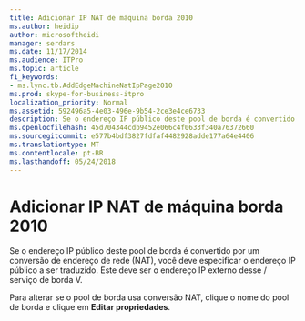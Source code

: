 ```yaml
---
title: Adicionar IP NAT de máquina borda 2010
ms.author: heidip
author: microsoftheidi
manager: serdars
ms.date: 11/17/2014
ms.audience: ITPro
ms.topic: article
f1_keywords:
- ms.lync.tb.AddEdgeMachineNatIpPage2010
ms.prod: skype-for-business-itpro
localization_priority: Normal
ms.assetid: 592496a5-4e03-496e-9b54-2ce3e4ce6733
description: Se o endereço IP público deste pool de borda é convertido por um conversão de endereço de rede (NAT), você deve especificar o endereço IP público a ser traduzido. Este deve ser o endereço IP externo desse / serviço de borda V.
ms.openlocfilehash: 45d704344cdb9452e066c4f0633f340a76372660
ms.sourcegitcommit: e577b4bdf3827fdfaf4482928adde177a64e4406
ms.translationtype: MT
ms.contentlocale: pt-BR
ms.lasthandoff: 05/24/2018
---
```

# <a name="add-edge-machine-nat-ip-2010"></a>Adicionar IP NAT de máquina borda 2010
 
Se o endereço IP público deste pool de borda é convertido por um conversão de endereço de rede (NAT), você deve especificar o endereço IP público a ser traduzido. Este deve ser o endereço IP externo desse / serviço de borda V.
  
Para alterar se o pool de borda usa conversão NAT, clique o nome do pool de borda e clique em **Editar propriedades**.
  

